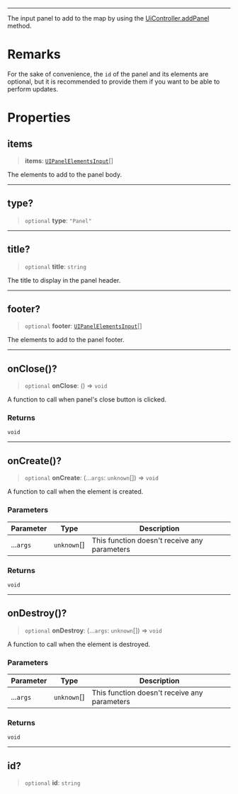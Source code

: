 ***

The input panel to add to the map by using the [UiController.addPanel](UiController.md#addpanel) method.

# Remarks

For the sake of convenience, the `id` of the panel and its elements are optional,
but it is recommended to provide them if you want to be able to perform updates.

# Properties

## items

> **items**: [`UIPanelElementsInput`](UIPanelElementsInput.md)\[]

The elements to add to the panel body.

***

## type?

> `optional` **type**: `"Panel"`

***

## title?

> `optional` **title**: `string`

The title to display in the panel header.

***

## footer?

> `optional` **footer**: [`UIPanelElementsInput`](UIPanelElementsInput.md)\[]

The elements to add to the panel footer.

***

## onClose()?

> `optional` **onClose**: () => `void`

A function to call when panel's close button is clicked.

### Returns

`void`

***

## onCreate()?

> `optional` **onCreate**: (...`args`: `unknown`\[]) => `void`

A function to call when the element is created.

### Parameters

| Parameter | Type         | Description                                  |
| --------- | ------------ | -------------------------------------------- |
| ...`args` | `unknown`\[] | This function doesn't receive any parameters |

### Returns

`void`

***

## onDestroy()?

> `optional` **onDestroy**: (...`args`: `unknown`\[]) => `void`

A function to call when the element is destroyed.

### Parameters

| Parameter | Type         | Description                                  |
| --------- | ------------ | -------------------------------------------- |
| ...`args` | `unknown`\[] | This function doesn't receive any parameters |

### Returns

`void`

***

## id?

> `optional` **id**: `string`

